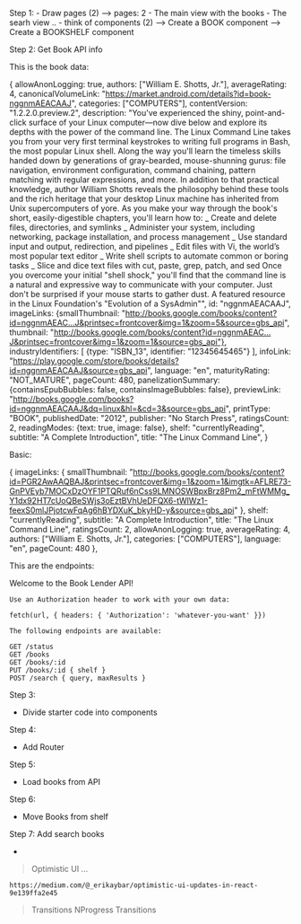 Step 1: - Draw pages (2)
--> pages: 2 - The main view with the books - The searh view .. - think of components (2)
--> Create a BOOK component
--> Create a BOOKSHELF component

Step 2: Get Book API info

This is the book data:

{
allowAnonLogging: true,
authors: ["William E. Shotts, Jr."],
averageRating: 4,
canonicalVolumeLink: "https://market.android.com/details?id=book-nggnmAEACAAJ",
categories: ["COMPUTERS"],
contentVersion: "1.2.2.0.preview.2",
description: "You've experienced the shiny, point-and-click surface of your Linux computer—now dive below and explore its depths with the power of the command line. The Linux Command Line takes you from your very first terminal keystrokes to writing full programs in Bash, the most popular Linux shell. Along the way you'll learn the timeless skills handed down by generations of gray-bearded, mouse-shunning gurus: file navigation, environment configuration, command chaining, pattern matching with regular expressions, and more. In addition to that practical knowledge, author William Shotts reveals the philosophy behind these tools and the rich heritage that your desktop Linux machine has inherited from Unix supercomputers of yore. As you make your way through the book's short, easily-digestible chapters, you'll learn how to: _ Create and delete files, directories, and symlinks _ Administer your system, including networking, package installation, and process management _ Use standard input and output, redirection, and pipelines _ Edit files with Vi, the world’s most popular text editor _ Write shell scripts to automate common or boring tasks _ Slice and dice text files with cut, paste, grep, patch, and sed Once you overcome your initial "shell shock," you'll find that the command line is a natural and expressive way to communicate with your computer. Just don't be surprised if your mouse starts to gather dust. A featured resource in the Linux Foundation's "Evolution of a SysAdmin"",
id: "nggnmAEACAAJ",
imageLinks: {smallThumbnail: "http://books.google.com/books/content?id=nggnmAEAC…J&printsec=frontcover&img=1&zoom=5&source=gbs_api", thumbnail: "http://books.google.com/books/content?id=nggnmAEAC…J&printsec=frontcover&img=1&zoom=1&source=gbs_api"},
industryIdentifiers: [
{type: "ISBN_13", identifier: "12345645465"}
],
infoLink: "https://play.google.com/store/books/details?id=nggnmAEACAAJ&source=gbs_api",
language: "en",
maturityRating: "NOT_MATURE",
pageCount: 480,
panelizationSummary: {containsEpubBubbles: false, containsImageBubbles: false},
previewLink: "http://books.google.com/books?id=nggnmAEACAAJ&dq=linux&hl=&cd=3&source=gbs_api",
printType: "BOOK",
publishedDate: "2012",
publisher: "No Starch Press",
ratingsCount: 2,
readingModes: {text: true, image: false},
shelf: "currentlyReading",
subtitle: "A Complete Introduction",
title: "The Linux Command Line",
}

Basic:

{
imageLinks: {
smallThumbnail:
"http://books.google.com/books/content?id=PGR2AwAAQBAJ&printsec=frontcover&img=1&zoom=1&imgtk=AFLRE73-GnPVEyb7MOCxDzOYF1PTQRuf6nCss9LMNOSWBpxBrz8Pm2_mFtWMMg_Y1dx92HT7cUoQBeSWjs3oEztBVhUeDFQX6-tWlWz1-feexS0mlJPjotcwFqAg6hBYDXuK_bkyHD-y&source=gbs_api"
},
shelf: "currentlyReading",
subtitle: "A Complete Introduction",
title: "The Linux Command Line",
ratingsCount: 2,
allowAnonLogging: true,
averageRating: 4,
authors: ["William E. Shotts, Jr."],
categories: ["COMPUTERS"],
language: "en",
pageCount: 480
},

This are the endpoints:

Welcome to the Book Lender API!

    Use an Authorization header to work with your own data:

    fetch(url, { headers: { 'Authorization': 'whatever-you-want' }})

    The following endpoints are available:

    GET /status
    GET /books
    GET /books/:id
    PUT /books/:id { shelf }
    POST /search { query, maxResults }

Step 3:

- Divide starter code into components

Step 4:

- Add Router

Step 5:

- Load books from API

Step 6:

- Move Books from shelf

Step 7: Add search books

-

> Optimistic UI ...

    https://medium.com/@_erikaybar/optimistic-ui-updates-in-react-9e139ffa2e45

> Transitions
> NProgress
> Transitions
